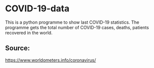 # COVID-19-data
This is a python programme to show last COVID-19 statistics.
The programme gets the total number of COVID-19 cases, deaths, patients recovered in the world.
## Source:
https://www.worldometers.info/coronavirus/
